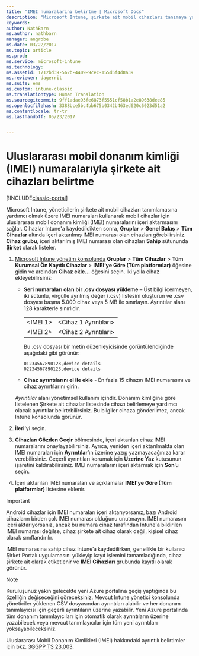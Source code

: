 ```yaml
---
title: "IMEI numaralarını belirtme | Microsoft Docs"
description: "Microsoft Intune, şirkete ait mobil cihazları tanımaya yardımcı olmak için yöneticilerin mobil cihaz platformu IMEI numaralarını içeri aktarmasına izin verir"
keywords: 
author: NathBarn
ms.author: nathbarn
manager: angrobe
ms.date: 03/22/2017
ms.topic: article
ms.prod: 
ms.service: microsoft-intune
ms.technology: 
ms.assetid: 1712bd39-562b-4409-9cec-155d5f4d8a39
ms.reviewer: dagerrit
ms.suite: ems
ms.custom: intune-classic
ms.translationtype: Human Translation
ms.sourcegitcommit: 9ff1adae93fe6873f5551cf58b1a2e89638dee85
ms.openlocfilehash: 3388bce5bc4bb675b0342b463ed620c6023d51a2
ms.contentlocale: tr-tr
ms.lasthandoff: 05/23/2017


---
```


# <a name="specify-corporate-owned-devices-with-international-mobile-equipment-identity-imei-numbers"></a>Uluslararası mobil donanım kimliği (IMEI) numaralarıyla şirkete ait cihazları belirtme

[!INCLUDE[classic-portal](../includes/classic-portal.md)]

Microsoft Intune, yöneticilerin şirkete ait mobil cihazları tanımlamasına yardımcı olmak üzere IMEI numaraları kullanarak mobil cihazlar için uluslararası mobil donanım kimliği (IMEI) numaralarını içeri aktarmasını sağlar. Cihazlar Intune'a kaydedildikten sonra, **Gruplar** > **Genel Bakış** > **Tüm Cihazlar** altında içeri aktarılmış IMEI numarası olan cihazları görebilirsiniz. **Cihaz grubu**, içeri aktarılmış IMEI numarası olan cihazları **Sahip** sütununda **Şirket** olarak listeler.

1. [Microsoft Intune yönetim konsolunda](https://manage.microsoft.com) **Gruplar** &gt; **Tüm Cihazlar** &gt; **Tüm Kurumsal Ön Kayıtlı Cihazlar** &gt; **IMEI’ye Göre (Tüm platformlar)** öğesine gidin ve ardından **Cihaz ekle…** öğesini seçin. İki yolla cihaz ekleyebilirsiniz:

    -   **Seri numaraları olan bir .csv dosyası yükleme** – Üst bilgi içermeyen, iki sütunlu, virgülle ayrılmış değer (.csv) listesini oluşturun ve .csv dosyası başına 5.000 cihaz veya 5 MB ile sınırlayın. Ayrıntılar alanı 128 karakterle sınırlıdır. 

        |||
        |-|-|
        |&lt;IMEI 1&gt;|&lt;Cihaz 1 Ayrıntıları&gt;|
        |&lt;IMEI 2&gt;|&lt;Cihaz 2 Ayrıntıları&gt;|
        Bu .csv dosyası bir metin düzenleyicisinde görüntülendiğinde aşağıdaki gibi görünür:

        ```
        01234567890123,device details
        02234567890123,device details
        ```

    -   **Cihaz ayrıntılarını el ile ekle** - En fazla 15 cihazın IMEI numarasını ve cihaz ayrıntılarını girin.

   *Ayrıntılar* alanı yönetimsel kullanım içindir. Donanım kimliğine göre listelenen Şirkete ait cihazlar listesinde cihazı belirlemeye yardımcı olacak ayrıntılar belirtebilirsiniz. Bu bilgiler cihaza gönderilmez, ancak Intune konsolunda görünür.

2.   **İleri**’yi seçin.
3.  **Cihazları Gözden Geçir** bölmesinde, içeri aktarılan cihaz IMEI numaralarını onaylayabilirsiniz. Ayrıca, yeniden içeri aktarılmakta olan IMEI numaraları için **Ayrıntılar**’ın üzerine yazıp yazmayacağınıza karar verebilirsiniz. Geçerli ayrıntıları korumak için **Üzerine Yaz** kutusunun işaretini kaldırabilirsiniz. IMEI numaralarını içeri aktarmak için **Son**’u seçin.
4.  İçeri aktarılan IMEI numaraları ve açıklamalar **IMEI’ye Göre (Tüm platformlar)** listesine eklenir.

> [!IMPORTANT]
> Android cihazlar için IMEI numaraları içeri aktarıyorsanız, bazı Android cihazların birden çok IMEI numarası olduğunu unutmayın. IMEI numarasını içeri aktarıyorsanız, ancak bu numara cihaz tarafından Intune'a bildirilen IMEI numarası değilse, cihaz şirkete ait cihaz olarak değil, kişisel cihaz olarak sınıflandırılır.

IMEI numarasına sahip cihaz Intune’a kaydedilirken, genellikle bir kullanıcı Şirket Portalı uygulamasını yükleyip kayıt işlemini tamamladığında, cihaz şirkete ait olarak etiketlenir ve **IMEI Cihazları** grubunda kayıtlı olarak görünür.

>[!NOTE]
> Kuruluşunuz yakın gelecekte yeni Azure portalına geçiş yaptığında bu özelliğin değişeceğini göreceksiniz. Mevcut Intune yönetici konsolunda yöneticiler yüklenen CSV dosyasından ayrıntıları alabilir ve her donanım tanımlayıcısı için geçerli ayrıntıların üzerine yazabilir. Yeni Azure portalında tüm donanım tanımlayıcıları için otomatik olarak ayrıntıların üzerine yazabilecek veya mevcut tanımlayıcılar için tüm yeni ayrıntıları yoksayabileceksiniz.

Uluslararası Mobil Donanım Kimlikleri (IMEI) hakkındaki ayrıntılı belirtimler için bkz. [3GGPP TS 23.003](https://portal.3gpp.org/desktopmodules/Specifications/SpecificationDetails.aspx?specificationId=729).

